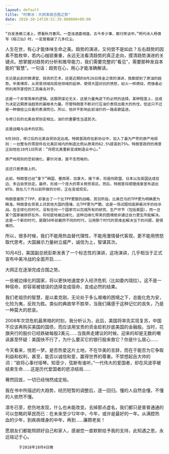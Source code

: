 ```yaml
---
layout: default
title: "时寒冰：大网渐成合围之势"
date: 2018-10-14T20:51:39.000000+08:00
---
```


    “白发渔樵江渚上，惯看秋月春风。一壶浊酒喜相逢。古今多少事，都付笑谈中。”明代诗人杨慎写《临江仙》时，一定是看破了几多红尘。

   人生在世，有心才能体味生命之美。趋势的演进，又何尝不是如此？左右趋势的因素不胜枚举，若内心枷锁重重，永远无法看清趋势的真正走向，摸清趋势演进的关键点。想掌握对趋势的分析和推导能力，我们需要完整的”看见”，需要那种发自本能的”智慧”。一句话：趋势在心，用心才能准确解读。

    无论是此前的微课堂、投资的艺术，还是近期的8月26日炼金之夜的演讲，我都提到了原油的趋势。中美博弈，从贸易领域向其他领域的延伸，使得大国对抗的愤怒，如火一样燃烧，而强者必然利用所掌控的工具痛击对手。

    这是一个非常简单的逻辑。这跟阴谋论无关，这是力量角逐下的必然的选择。某种程度上，这成为决定近期原油趋势的最根本力量。尽管特朗普不断对打压油价表现出极大的热忱，但这只不过是一种做给公众看的表演而已。所以，他并不影响此前油价的一路高歌猛进。

    与修订后的北美自贸协定相比，油价的重要性当退其次。

    这是战略与战术的区别。

    9月30日，修订后的北美自贸协定达成。特朗普政府在新协议中，加入了最为严苛的原产地规则：一台整车的零部件在北美区域内的制造比例从原来的62.5%提高到75%。特朗普政府的用意正如他在10月1日所说：”将把北美重新变成制造业中心。”   

    原产地规则的空前强化，要针对谁，是不言而喻的。

    这还只是表面上的。

    此前，特朗普已经”拿下”韩国、墨西哥、加拿大，接下来，将是同欧盟、日本以及英国达成双边、多边自贸协定。最终，形成一个庞大的零关税贸易区。而后，特朗普将顺理成章宣布退出WTO。我在几个月以前所做的分析，正在变成现实。

    特朗普废除了TPP，却拿出了一个比TPP更狠的战略，其剑所指，比奥巴马的TPP更为明确更为精准。特朗普在贸易上对其他大国的围堵，比TPP更为严酷，这是一场试图彻底屏蔽对手的绞杀战。在全球化的时代，没有任何一个国家可以完成所有的研究、生产环节（包括美国），而一旦某个国家被排挤在外，将彻底地被边缘化，这种边缘化带来的困境绝非通过自力更生所能解决。这是一个新的时代，是跟50年前截然不同的时代，沿用那个时代的思维去解决当下的问题，是很难的。

所以，很多时候，我们不能用热血替代理性，不能用激情替代客观，更不能用愤怒取代思考。大国展示力量树立威严，诚信为上，智谋其次。

10月4日，美国副总统彭斯发表了一个标志性的演讲，这场演讲，几乎相当于正式宣布中美冷战的全面开启……

大网正在逐渐完成合围之势。

一些被边缘化的国家，将以更快地速度步入经济危机（比如委内瑞拉）。这不是一种宿命，却容易被错误的选择变成宿命，变成必然的结果。

我们老祖宗的智慧，是以柔克刚，无论处于多么艰难的困境之下，总能化危为安，化险为夷，反败为胜。类似的典故举不胜举，当我们痛感于这种记忆的丧失，乃是一种莫大的悲哀。  

2008年次贷危机最黑暗的时刻，我分析认为，此后，美国将率先实现复苏，中国不应该再购买美国的国债，而应该用宝贵的资金趁机抄底美国的金融股。当时，花旗央行的股价已经跌破每股2美元……当我奔走建议的时候，迎来的却是无数的嘲讽甚至怀疑：美国快不行了，为什么要买它的银行股来救它？你是什么居心……

今天看来，恍若一梦。是否热爱这片土地，不在华美的言辞，而在于能否为它争取利益和权利，甚至，能否以诚信和爱，赢得世界的尊重。不禁想起岳大帅的词：”欲将心事付瑶琴。知音少，弦断有谁听。”一代伟大的爱国者，却在风波亭被结束生命……这是历代爱国者的悲凉结局……

蓦然回首，一切已经悄然成定局。

我在书中所描述的大趋势，经历短暂的调整后，逐一回归。懂的人自然会懂，不懂的人依然不懂。

凛冬已至，悲伤地发现，什么也未能改变。去掉那点虚名，我们都只是普普通通的可以忽略的草民而已：在未来至少12年中，今年，或许是最好的一年。从满腔热血的少年，到疾病缠身的中年，再到……廉颇老矣！

愿朋友们都能照顾好自己和家人，感谢您一直默默给予我的支持，此知遇之恩，永远铭记于心。

          于2018年10月4日晚

